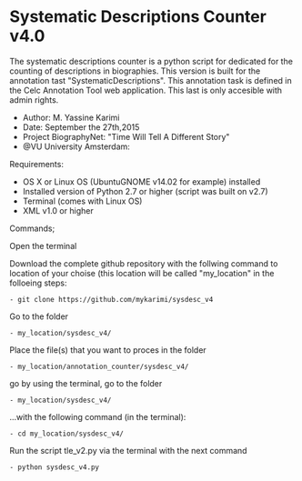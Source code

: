 # Systematic Descriptions Counter v4.0

The systematic descriptions counter is a python script for dedicated for the counting of descriptions in biographies. This version is built for the annotation tast "SystematicDescriptions". This annotation task is defined in the Celc Annotation Tool web application. This last is only accesible with admin rights. 

- Author: M. Yassine Karimi
- Date: September the 27th,2015
- Project BiographyNet: "Time Will Tell A Different Story"
- @VU University Amsterdam:

Requirements:
- OS X or Linux OS (UbuntuGNOME v14.02 for example) installed
- Installed version of Python 2.7 or higher (script was built on v2.7)
- Terminal (comes with Linux OS)
- XML v1.0 or higher


Commands;

Open the terminal

Download the complete github repository with the follwing command to location of your choise (this location will be called "my_location" in the folloeing steps:

    - git clone https://github.com/mykarimi/sysdesc_v4

Go to the folder 

    - my_location/sysdesc_v4/

Place the file(s) that you want to proces in the folder

    - my_location/annotation_counter/sysdesc_v4/

go by using the terminal, go to the folder 

    - my_location/sysdesc_v4/
    
...with the following command (in the terminal): 

    - cd my_location/sysdesc_v4/

Run the script tle_v2.py via the terminal with the next command

    - python sysdesc_v4.py
